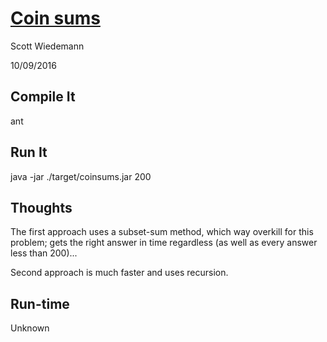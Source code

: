 # [Coin sums](http://projecteuler.net/problem=31)
Scott Wiedemann

10/09/2016

## Compile It
ant


## Run It
java -jar ./target/coinsums.jar 200

## Thoughts
The first approach uses a subset-sum method, which way overkill for this problem; gets the right answer in time regardless (as well as every answer less than 200)...

Second approach is much faster and uses recursion.

## Run-time
Unknown
